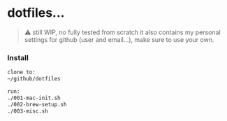 # dotfiles...
> :warning: still WIP, no fully tested from scratch
it also contains my personal settings for github (user and email...), make sure to use your own.

### Install
```bash
clone to:
~/github/dotfiles

run:
./001-mac-init.sh
./002-brew-setup.sh
./003-misc.sh
```